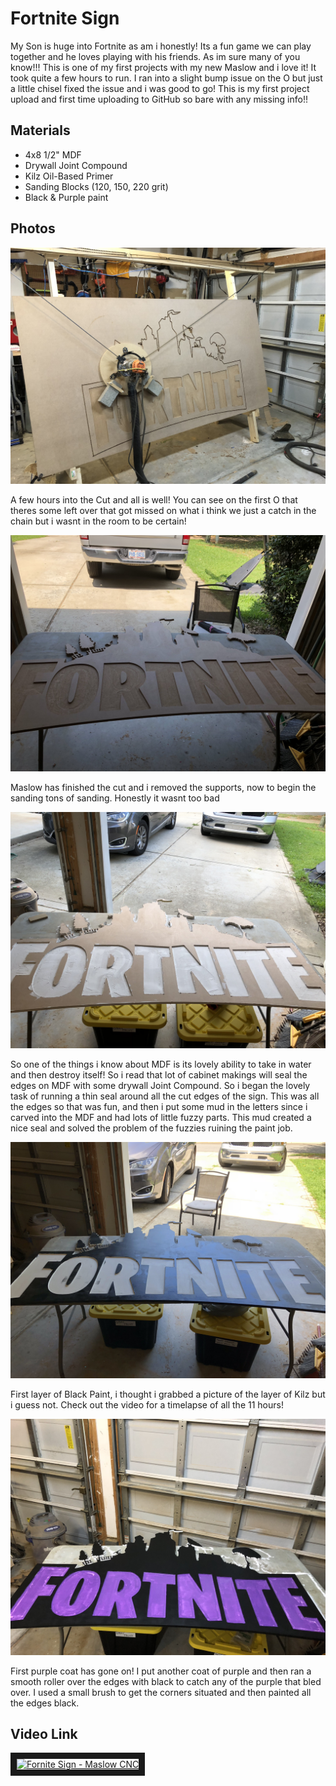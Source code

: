 # Fortnite Sign

My Son is huge into Fortnite as am i honestly!  Its a fun game we can play together and he loves playing with his friends.  As im sure many of you know!!!  This is one of my first projects with my new Maslow and i love it!  It took quite a few hours to run.  I ran into a slight bump issue on the O but just a little chisel fixed the issue and i was good to go!  This is my first project upload and first time uploading to GitHub so bare with any missing info!!

## Materials
* 4x8 1/2" MDF
* Drywall Joint Compound
* Kilz Oil-Based Primer
* Sanding Blocks (120, 150, 220 grit)
* Black & Purple paint


## Photos
![alt text](https://github.com/MaslowCommunityGarden/Fortnite-Sign/blob/master/IMG_0932.jpeg?raw=true "Mid Cut!!!")

A few hours into the Cut and all is well!  You can see on the first O that theres some left over that got missed on what i think we just a catch in the chain but i wasnt in the room to be certain!

![alt text](https://github.com/MaslowCommunityGarden/Fortnite-Sign/blob/master/IMG_0935.jpeg?raw=true "Finished Cutting")

Maslow has finished the cut and i removed the supports,  now to begin the sanding tons of sanding.  Honestly it wasnt too bad

![alt text](https://github.com/MaslowCommunityGarden/Fortnite-Sign/blob/master/IMG_0936.jpeg?raw=true "Finished Sanding & Mud")

So one of the things i know about MDF is its lovely ability to take in water and then destroy itself!  So i read that lot of cabinet makings will seal the edges on MDF with some drywall Joint Compound.  So i began the lovely task of running a thin seal around all the cut edges of the sign.  This was all the edges so that was fun, and then i put some mud in the letters since i carved into the MDF and had lots of little fuzzy parts.  This mud created a nice seal and solved the problem of the fuzzies ruining the paint job.

![alt text](https://github.com/MaslowCommunityGarden/Fortnite-Sign/blob/master/IMG_0937.jpeg?raw=true "First Paint!")

First layer of Black Paint,  i thought i grabbed a picture of the layer of Kilz but i guess not.  Check out the video for a timelapse of all the 11 hours!

![alt text](https://github.com/MaslowCommunityGarden/Fortnite-Sign/blob/master/IMG_0942.jpeg?raw=true "First Purple Paint!")

First purple coat has gone on!  I put another coat of purple and then ran a smooth roller over the edges with black to catch any of the purple that bled over.  I used a small brush to get the corners situated and then painted all the edges black.

## Video Link
<a href="http://www.youtube.com/watch?feature=player_embedded&v=NHVhrFNipMA
" target="_blank"><img src="http://img.youtube.com/vi/NHVhrFNipMA/0.jpg" 
alt="Fornite Sign - Maslow CNC" width="240" height="180" border="10" /></a>


